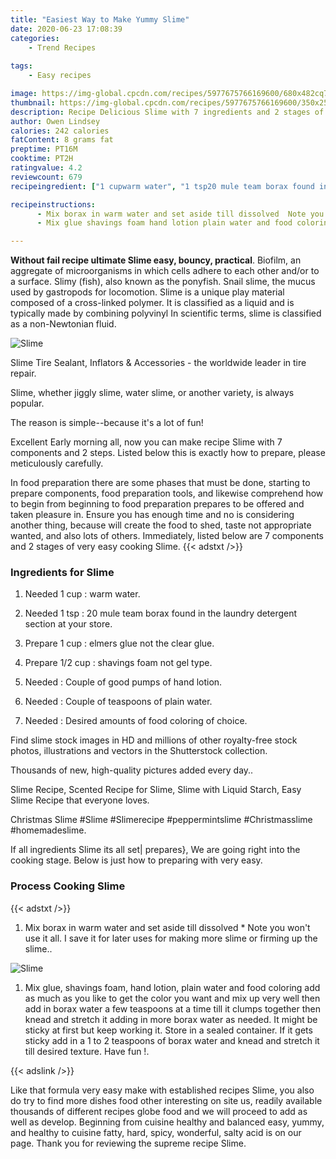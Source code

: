 ```yaml
---
title: "Easiest Way to Make Yummy Slime"
date: 2020-06-23 17:08:39
categories:
    - Trend Recipes
    
tags:
    - Easy recipes

image: https://img-global.cpcdn.com/recipes/5977675766169600/680x482cq70/slime-recipe-main-photo.jpg
thumbnail: https://img-global.cpcdn.com/recipes/5977675766169600/350x250cq70/slime-recipe-main-photo.jpg
description: Recipe Delicious Slime with 7 ingredients and 2 stages of easy cooking.
author: Owen Lindsey
calories: 242 calories
fatContent: 8 grams fat
preptime: PT16M
cooktime: PT2H
ratingvalue: 4.2
reviewcount: 679
recipeingredient: ["1 cupwarm water", "1 tsp20 mule team borax found in the laundry detergent section at your store", "1 cupelmers glue not the clear glue", "1/2 cupshavings foam not gel type", "Couple of good pumps of hand lotion", "Couple of teaspoons of plain water", "Desired amounts of food coloring of choice"]

recipeinstructions: 
      - Mix borax in warm water and set aside till dissolved  Note you wont use it all I save it for later uses for making more slime or firming up the slime 
      - Mix glue shavings foam hand lotion plain water and food coloring add as much as you like to get the color you want and mix up very well then add in borax water a few teaspoons at a time till it clumps together then knead and stretch it adding in more borax water as needed It might be sticky at first but keep working it Store in a sealed container If it gets sticky add in a 1 to 2 teaspoons of borax water and knead and stretch it till desired texture Have fun 

---
```




**Without fail recipe ultimate Slime easy, bouncy, practical**. Biofilm, an aggregate of microorganisms in which cells adhere to each other and/or to a surface. Slimy (fish), also known as the ponyfish. Snail slime, the mucus used by gastropods for locomotion. Slime is a unique play material composed of a cross-linked polymer. It is classified as a liquid and is typically made by combining polyvinyl In scientific terms, slime is classified as a non-Newtonian fluid.


![Slime](https://img-global.cpcdn.com/recipes/5977675766169600/680x482cq70/slime-recipe-main-photo.jpg "Slime")



Slime Tire Sealant, Inflators &amp; Accessories - the worldwide leader in tire repair.

Slime, whether jiggly slime, water slime, or another variety, is always popular.

The reason is simple--because it&#39;s a lot of fun!


Excellent Early morning all, now you can make recipe Slime with 7 components and 2 steps. Listed below this is exactly how to prepare, please meticulously carefully.

In food preparation there are some phases that must be done, starting to prepare components, food preparation tools, and likewise comprehend how to begin from beginning to food preparation prepares to be offered and taken pleasure in. Ensure you has enough time and no is considering another thing, because will create the food to shed, taste not appropriate wanted, and also lots of others. Immediately, listed below are 7 components and 2 stages of very easy cooking Slime.
{{< adstxt />}}

### Ingredients for Slime


1. Needed 1 cup : warm water.

1. Needed 1 tsp : 20 mule team borax found in the laundry detergent section at your store.

1. Prepare 1 cup : elmers glue not the clear glue.

1. Prepare 1/2 cup : shavings foam not gel type.

1. Needed  : Couple of good pumps of hand lotion.

1. Needed  : Couple of teaspoons of plain water.

1. Needed  : Desired amounts of food coloring of choice.


Find slime stock images in HD and millions of other royalty-free stock photos, illustrations and vectors in the Shutterstock collection.

Thousands of new, high-quality pictures added every day..

Slime Recipe, Scented Recipe for Slime, Slime with Liquid Starch, Easy Slime Recipe that everyone loves.

Christmas Slime #Slime #Slimerecipe #peppermintslime #Christmasslime #homemadeslime.


If all ingredients Slime its all set| prepares}, We are going right into the cooking stage. Below is just how to preparing with very easy.

### Process Cooking Slime

{{< adstxt />}}


1. Mix borax in warm water and set aside till dissolved * Note you won&#39;t use it all. I save it for later uses for making more slime or firming up the slime..



![Slime](https://img-global.cpcdn.com/steps/5877746481758208/160x128cq70/slime-recipe-step-1-photo.jpg" "Slime")



1. Mix glue, shavings foam, hand lotion, plain water and food coloring add as much as you like to get the color you want and mix up very well then add in borax water a few teaspoons at a time till it clumps together then knead and stretch it adding in more borax water as needed. It might be sticky at first but keep working it. Store in a sealed container. If it gets sticky add in a 1 to 2 teaspoons of borax water and knead and stretch it till desired texture. Have fun !.





{{< adslink />}}

Like that formula very easy make with established recipes Slime, you also do try to find more dishes food other interesting on site us, readily available thousands of different recipes globe food and we will proceed to add as well as develop. Beginning from cuisine healthy and balanced easy, yummy, and healthy to cuisine fatty, hard, spicy, wonderful, salty acid is on our page. Thank you for reviewing the supreme recipe Slime.
